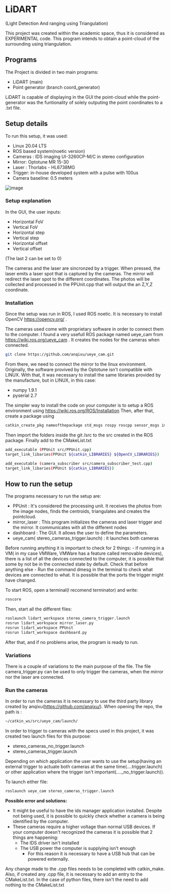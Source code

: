 # LiDART
(Light Detection And ranging using Triangulation)

This project was created within the academic space, thus it is considered as EXPERIMENTAL code.
This program intends to obtain a point-cloud of the surrounding using triangulation.

## Programs
The Project is divided in two main programs:
- LiDART (main)
- Point generator (branch coord_generator)

LiDART is capable of displaying in the GUI the point-cloud while the point-generator was the funtionality of solely outputing the point coordinates to a .txt file.

## Setup details

To run this setup, it was used:
- Linux 20.04 LTS
- ROS based system(noetic version)
- Cameras : IDS imaging UI-3260CP-M/C in stereo configuration
- Mirror: Optotune MR 15-30
- Laser : Thorlabs - HL6738MG
- Trigger: in-house developed system with a pulse with 100us
- Camera baseline: 0.5 meters

![image](https://user-images.githubusercontent.com/30303154/121823562-efcc2f80-cc9d-11eb-9024-7dd0c1fa2079.png)

### Setup explanation
In the GUI, the user inputs:
- Horizontal FoV
- Vertical FoV
- Horizontal step
- Vertical step
- Horizontal offset
- Vertical offset

(The last 2 can be set to 0)


The cameras and the laser are sincronzed by a trigger. When pressed, the laser emits a laser spot that is captured by the cameras. The mirror will redirect the laser spot to the different coordinates.
The photos will be collected and processed in the PPUnit.cpp that will output the an Z,Y,Z coordinate.

### Installation
Since the setup was run in ROS, I used ROS noetic.
It is necessary to install OpenCV https://opencv.org/ .

The cameras used come with proprietary software in order to connect them to the computer. I found a very usefull ROS package named ueye_cam from https://wiki.ros.org/ueye_cam . It creates the nodes for the cameras when connected.
```bash
git clone https://github.com/anqixu/ueye_cam.git
```
From there, we need to connect the mirror to the linux environment.
Originally, the software provived by the Optotune isn't compatible with LINUX.
With that, it was necessary to install the same libraries provided by the manufacture, but in LINUX, in this case:
- numpy 1.9.1
- pyserial 2.7

The simpler way to install the code on your computer is to setup a ROS environment using https://wiki.ros.org/ROS/Installation
Then, after that, create a package using
``` bash
catkin_create_pkg nameofthepackage std_msgs rospy roscpp sensor_msgs image_transport cv_bridge
```
Then import the folders inside the git /src to the src created in the ROS package.
Finally add to the CMakeList.txt
``` bash
add_executable (PPUnit src/PPUnit.cpp)
target_link_libaries(PPUnit ${catkin_LIBRARIES} ${OpenCV_LIBRARIES})

add_executable (camera_subscriber src/camera_subscriber_test.cpp)
target_link_libaries(PPUnit ${catkin_LIBRARIES})

```

## How to run the setup
The programs necessary to run the setup are:
- PPUnit : It's considered the processing unit. It receives the photos from the image nodes, finds the centroids, triangulates and creates the pointcloud.
- mirror_laser : This program initializes the cameras and laser trigger and the mirror. It communicates with all the different nodes
- dashboard : The GUI. It allows the user to define the parameters.
- ueye_cam( stereo_cameras_trigger.launch) : it launches both cameras

Before running anything it is important to check for 2 things:
    - if running in a VM( in my case VMWare, VMWare has a feature called removable devices), there is a list of all the devices connected to the computer, it is possible that some by not be in the connected state by default. Check that before anything else
    - Run the command dmesg in the terminal to check what devices are connected to what. It is possible that the ports the trigger might have changed.


To start ROS, open a terminal(I recomend terminator) and write:
```bash
roscore
```
Then, start all the different files:
```bash
roslaunch lidart_workspace stereo_camera_trigger.launch
rosrun lidart_workspace mirror_laser.py
rosrun lidart_workspace PPUnit
rosrun lidart_workspace dashboard.py
```
After that, and if no problems arise, the program is ready to run.

### Variations
There is a couple of variations to the main purpose of the file.
The file camera_trigger.py can be used to only trigger the cameras, when the mirror nor the laser are connected.

### Run the cameras
In order to run the cameras it is necessary to use the third party library created by anqixu(https://github.com/anqixu/).
When opening the repo, the path is :
``` bash
~/catkin_ws/src/ueye_cam/launch/
```
In order to trigger to cameras with the specs used in this project, it was created two launch files for this purpose:
- stereo_cameras_no_trigger.launch
- stereo_cameras_trigger.launch

Depending on which application the user wants to use the setup(having an external trigger to actuate both cameras at the same time(....trigger.launch) or other application where the trigger isn't important(...._no_trigger.launch)).

To launch either file:
``` bash
roslaunch ueye_cam stereo_cameras_trigger.launch
```

**Possible error and solutions:**
- It might be useful to have the ids manager application installed. Despite not being used, it is possible to quickly check whether a camera is being identified by the computer.
- These cameras require a higher voltage than normal USB devices. If your computer doesn't recognized the cameras it is possible that 2 things are happening:
    - The IDS driver isn't installed
    - The USB power the computer is supplying isn't enough
        - For this reason it is necessary to have a USB hub that can be powered externally.

Any change made to the .cpp files needs to be completed with catkin_make. Also, if created any .cpp file, it is necessary to add an entry to the CMakeList.txt.
In the case of python files, there isn't the need to add nothing to the CMakeList.txt
